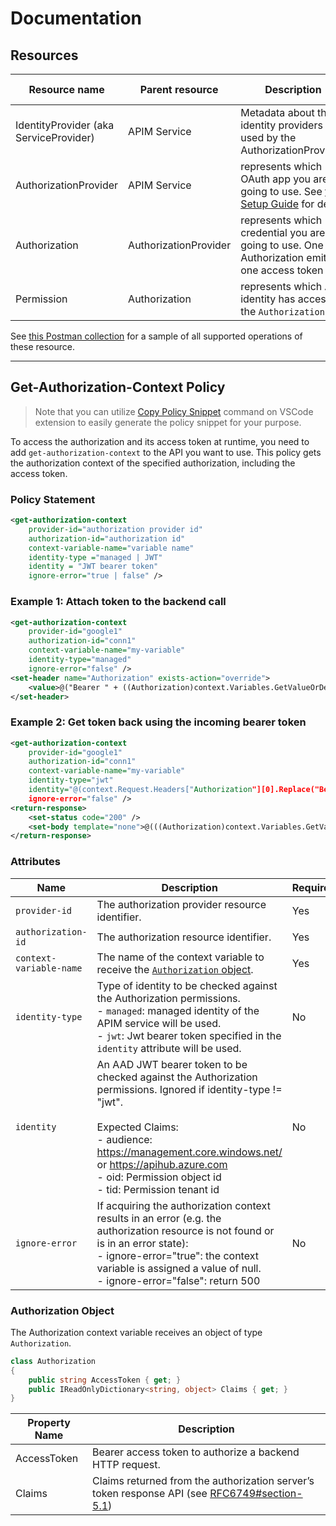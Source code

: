 # Documentation

## Resources

| Resource name | Parent resource | Description | Supported actions |
|---------------|---|--|---|
| IdentityProvider (aka ServiceProvider) | APIM Service | Metadata about the identity providers used by the AuthorizationProvider. | List |
| AuthorizationProvider | APIM Service| represents which OAuth app you are going to use. See [this Setup Guide](/docs/authorizationprovider-setup-guide.md) for detail. | List, Read, CreateOrUpdate, Delete |
| Authorization | AuthorizationProvider | represents which credential you are going to use. One Authorization emits one access token | List, Read, CreateOrUpdate, Delete, GetLoginLinks |
| Permission | Authorization | represents which AAD identity has access to the `Authorization`. | List, Read, CreateOrUpdate, Delete |

See [this Postman collection](https://www.getpostman.com/collections/a24f9cb922e6adde8c5e) for a sample of all supported operations of these resource.

---

## Get-Authorization-Context Policy
> Note that you can utilize [Copy Policy Snippet](/docs/quickstart.md#step-4-copy-get-authorization-context-policy-snippet-and-add-to-your-api-management-policies) command on VSCode extension to easily generate the policy snippet for your purpose.

To access the authorization and its access token at runtime, you need to add `get-authorization-context` to the API you want to use. This policy gets the authorization context of the specified authorization, including the access token. 

### Policy Statement
```xml
<get-authorization-context
    provider-id="authorization provider id" 
    authorization-id="authorization id" 
    context-variable-name="variable name" 
    identity-type ="managed | JWT"
    identity = "JWT bearer token"
    ignore-error="true | false" />
```

### Example 1: Attach token to the backend call
```xml
<get-authorization-context 
    provider-id="google1" 
    authorization-id="conn1" 
    context-variable-name="my-variable" 
    identity-type="managed" 
    ignore-error="false" />
<set-header name="Authorization" exists-action="override">
    <value>@("Bearer " + ((Authorization)context.Variables.GetValueOrDefault("my-variable"))?.AccessToken)</value>
</set-header>
```

### Example 2: Get token back using the incoming bearer token
```xml
<get-authorization-context 
    provider-id="google1" 
    authorization-id="conn1" 
    context-variable-name="my-variable" 
    identity-type="jwt" 
    identity="@(context.Request.Headers["Authorization"][0].Replace("Bearer ", ""))"
    ignore-error="false" />
<return-response>
    <set-status code="200" />
    <set-body template="none">@(((Authorization)context.Variables.GetValueOrDefault("my-context"))?.AccessToken)</set-body>
</return-response>
```

### Attributes
| Name | Description | Required | Default |
|---|---|---|---|
| `provider-id` | The authorization provider resource identifier. | Yes |   |
| `authorization-id` | The authorization resource identifier. | Yes |   |
| `context-variable-name` | The name of the context variable to receive the [`Authorization` object](#authorization-object). | Yes |   |
| `identity-type` | Type of identity to be checked against the Authorization permissions. <br> - `managed`: managed identity of the APIM service will be used. <br> - `jwt`: Jwt bearer token specified in the `identity` attribute will be used. | No | managed |
| `identity` | An AAD JWT bearer token to be checked against the Authorization permissions. Ignored if identity-type != "jwt". <br><br>Expected Claims: <br> - audience: https://management.core.windows.net/ or https://apihub.azure.com <br> - oid: Permission object id <br> - tid: Permission tenant id | No |   |
| `ignore-error` | If acquiring the authorization context results in an error (e.g. the authorization resource is not found or is in an error state): <br> - ignore-error="true": the context variable is assigned a value of null. <br> - ignore-error="false": return 500 | No | false |


### Authorization Object

The Authorization context variable receives an object of type `Authorization`.

```c#
class Authorization
{
    public string AccessToken { get; }
    public IReadOnlyDictionary<string, object> Claims { get; }
}
```

| Property Name | Description |
| -- | -- |
| AccessToken | Bearer access token to authorize a backend HTTP request. | 
| Claims | Claims returned from the authorization server’s token response API (see [RFC6749#section-5.1](https://datatracker.ietf.org/doc/html/rfc6749#section-5.1)) |